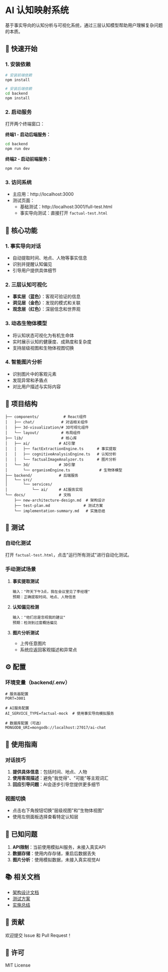 # AI 认知映射系统

基于事实导向的认知分析与可视化系统，通过三层认知模型帮助用户理解复杂问题的本质。

## 🚀 快速开始

### 1. 安装依赖

```bash
# 安装前端依赖
npm install

# 安装后端依赖
cd backend
npm install
```

### 2. 启动服务

打开两个终端窗口：

**终端1 - 启动后端服务：**
```bash
cd backend
npm run dev
```

**终端2 - 启动前端服务：**
```bash
npm run dev
```

### 3. 访问系统

- 主应用：http://localhost:3000
- 测试页面：
  - 基础测试：http://localhost:3001/full-test.html
  - 事实导向测试：直接打开 `factual-test.html`

## 🧬 核心功能

### 1. 事实导向对话
- 自动提取时间、地点、人物等事实信息
- 识别并提醒认知偏见
- 引导用户提供具体细节

### 2. 三层认知可视化
- **事实层（蓝色）**：客观可验证的信息
- **洞见层（金色）**：发现的模式和关联
- **观念层（红色）**：深层信念和世界观

### 3. 动态生物体模型
- 将认知状态可视化为有机生命体
- 实时展示认知的健康度、成熟度和复杂度
- 支持层级视图和生物体视图切换

### 4. 智能图片分析
- 识别图片中的客观元素
- 发现异常和矛盾点
- 对比用户描述与实际内容

## 📁 项目结构

```
├── components/           # React组件
│   ├── chat/            # 对话相关组件
│   ├── 3d-visualization/# 3D可视化组件
│   └── layout/          # 布局组件
├── lib/                 # 核心库
│   ├── ai/             # AI引擎
│   │   ├── factExtractionEngine.ts      # 事实提取
│   │   ├── cognitiveAnalysisEngine.ts   # 认知分析
│   │   └── factualImageAnalyzer.ts      # 图片分析
│   └── 3d/             # 3D引擎
│       └── organismEngine.ts             # 生物体模型
├── backend/            # 后端服务
│   └── src/
│       └── services/
│           └── ai/     # AI服务实现
└── docs/               # 文档
    ├── new-architecture-design.md  # 架构设计
    ├── test-plan.md               # 测试方案
    └── implementation-summary.md   # 实施总结
```

## 🧪 测试

### 自动化测试
打开 `factual-test.html`，点击"运行所有测试"进行自动化测试。

### 手动测试场景

1. **事实提取测试**
   ```
   输入："昨天下午3点，我在会议室见了李经理"
   预期：正确提取时间、地点、人物信息
   ```

2. **认知偏见检测**
   ```
   输入："他们总是忽视我的建议"
   预期：检测到过度概括偏见
   ```

3. **图片分析测试**
   - 上传任意图片
   - 系统应返回客观描述和异常点

## ⚙️ 配置

### 环境变量（backend/.env）
```env
# 服务器配置
PORT=3001

# AI服务配置
AI_SERVICE_TYPE=factual-mock  # 使用事实导向模拟服务

# 数据库配置（可选）
MONGODB_URI=mongodb://localhost:27017/ai-chat
```

## 🎯 使用指南

### 对话技巧
1. **提供具体信息**：包括时间、地点、人物
2. **使用客观描述**：避免"我觉得"、"可能"等主观词汇
3. **回应引导问题**：AI会逐步引导您提供更多细节

### 视图切换
- 点击右下角按钮切换"层级视图"和"生物体视图"
- 使用左侧面板选择查看特定认知层

## 🐛 已知问题

1. **API限制**：当前使用模拟AI服务，未接入真实API
2. **数据存储**：使用内存存储，重启后数据丢失
3. **图片分析**：使用模拟数据，未接入真实视觉AI

## 📚 相关文档

- [架构设计文档](docs/new-architecture-design.md)
- [测试方案](docs/test-plan.md)  
- [实施总结](docs/implementation-summary.md)

## 🤝 贡献

欢迎提交 Issue 和 Pull Request！

## 📄 许可

MIT License